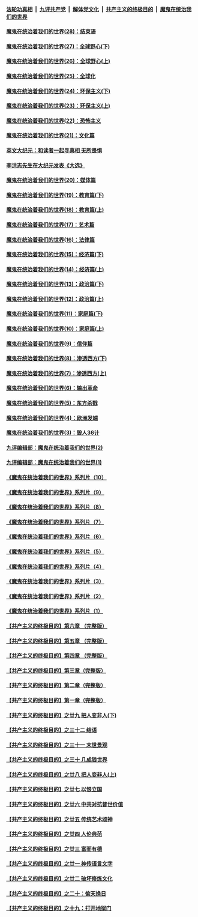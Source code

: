 ####  [法轮功真相](../../../../basic/blob/master/README.md?t=04241632) &nbsp;|&nbsp; [九评共产党](../../../../9ping.md/blob/master/README.md?t=04241632) &nbsp;|&nbsp; [解体党文化](../../../../jtdwh.md/blob/master/README.md?t=04241632)  &nbsp;|&nbsp; [共产主义的终极目的](../../../../gczydzjmd.md/blob/master/README.md?t=04241632) &nbsp;|&nbsp; [魔鬼在统治我们的世界](../../../../mgztzwmdsj.md/blob/master/README.md?t=04241632) 

#### [魔鬼在统治着我们的世界(28)：结束语](../pages/nsc422/n10936246.md?t=04241632) 

#### [魔鬼在统治着我们的世界(27)：全球野心(下)](../pages/nsc422/n10928319.md?t=04241632) 

#### [魔鬼在统治着我们的世界(26)：全球野心(上)](../pages/nsc422/n10900318.md?t=04241632) 

#### [魔鬼在统治着我们的世界(25)：全球化](../pages/nsc422/n10788205.md?t=04241632) 

#### [魔鬼在统治着我们的世界(24)：环保主义(下)](../pages/nsc422/n10695307.md?t=04241632) 

#### [魔鬼在统治着我们的世界(23)：环保主义(上)](../pages/nsc422/n10688613.md?t=04241632) 

#### [魔鬼在统治着我们的世界(22)：恐怖主义](../pages/nsc422/n10614727.md?t=04241632) 

#### [魔鬼在统治着我们的世界(21)：文化篇](../pages/nsc422/n10597706.md?t=04241632) 

#### [英文大纪元：和读者一起寻真相 无所畏惧](../pages/nsc422/n12542027.md?t=04241632) 

#### [李洪志先生在大纪元发表《大选》](../pages/nsc422/n12534746.md?t=04241632) 

#### [魔鬼在统治着我们的世界(20)：媒体篇](../pages/nsc422/n10586579.md?t=04241632) 

#### [魔鬼在统治着我们的世界(19)：教育篇(下)](../pages/nsc422/n10564808.md?t=04241632) 

#### [魔鬼在统治着我们的世界(18)：教育篇(上)](../pages/nsc422/n10526970.md?t=04241632) 

#### [魔鬼在统治着我们的世界(17)：艺术篇](../pages/nsc422/n10499093.md?t=04241632) 

#### [魔鬼在统治着我们的世界(16)：法律篇](../pages/nsc422/n10485969.md?t=04241632) 

#### [魔鬼在统治着我们的世界(15)：经济篇(下)](../pages/nsc422/n10469975.md?t=04241632) 

#### [魔鬼在统治着我们的世界(14)：经济篇(上)](../pages/nsc422/n10457370.md?t=04241632) 

#### [魔鬼在统治着我们的世界(13)：政治篇(下)](../pages/nsc422/n10448270.md?t=04241632) 

#### [魔鬼在统治着我们的世界(12)：政治篇(上)](../pages/nsc422/n10444576.md?t=04241632) 

#### [魔鬼在统治着我们的世界(11)：家庭篇(下)](../pages/nsc422/n10440961.md?t=04241632) 

#### [魔鬼在统治着我们的世界(10)：家庭篇(上)](../pages/nsc422/n10435448.md?t=04241632) 

#### [魔鬼在统治着我们的世界(9)：信仰篇](../pages/nsc422/n10432159.md?t=04241632) 

#### [魔鬼在统治着我们的世界(8)：渗透西方(下)](../pages/nsc422/n10429603.md?t=04241632) 

#### [魔鬼在统治着我们的世界(7)：渗透西方(上)](../pages/nsc422/n10426013.md?t=04241632) 

#### [魔鬼在统治着我们的世界(6)：输出革命](../pages/nsc422/n10421536.md?t=04241632) 

#### [魔鬼在统治着我们的世界(5)：东方杀戮](../pages/nsc422/n10417707.md?t=04241632) 

#### [魔鬼在统治着我们的世界(4)：欧洲发端](../pages/nsc422/n10414890.md?t=04241632) 

#### [魔鬼在统治着我们的世界(3)：毁人36计](../pages/nsc422/n10411583.md?t=04241632) 

#### [九评编辑部：魔鬼在统治着我们的世界(2)](../pages/nsc422/n10410036.md?t=04241632) 

#### [九评编辑部：魔鬼在统治着我们的世界(1)](../pages/nsc422/n10406825.md?t=04241632) 

#### [《魔鬼在统治着我们的世界》系列片（10）](../pages/nsc422/n12292670.md?t=04241632) 

#### [《魔鬼在统治着我们的世界》系列片（9）](../pages/nsc422/n12290859.md?t=04241632) 

#### [《魔鬼在统治着我们的世界》系列片（8）](../pages/nsc422/n12287445.md?t=04241632) 

#### [《魔鬼在统治着我们的世界》系列片（7）](../pages/nsc422/n12283425.md?t=04241632) 

#### [《魔鬼在统治着我们的世界》系列片（6）](../pages/nsc422/n12282314.md?t=04241632) 

#### [《魔鬼在统治着我们的世界》系列片（5）](../pages/nsc422/n12281419.md?t=04241632) 

#### [《魔鬼在统治着我们的世界》系列片（4）](../pages/nsc422/n12274024.md?t=04241632) 

#### [《魔鬼在统治着我们的世界》系列片（3）](../pages/nsc422/n12271322.md?t=04241632) 

#### [《魔鬼在统治着我们的世界》系列片（2）](../pages/nsc422/n12269049.md?t=04241632) 

#### [《魔鬼在统治着我们的世界》系列片（1）](../pages/nsc422/n12267575.md?t=04241632) 

#### [【共产主义的终极目的】第六章 （完整版）](../pages/nsc422/n11428913.md?t=04241632) 

#### [【共产主义的终极目的】第五章 （完整版）](../pages/nsc422/n11428912.md?t=04241632) 

#### [【共产主义的终极目的】第四章 （完整版）](../pages/nsc422/n11428907.md?t=04241632) 

#### [【共产主义的终极目的】第三章（完整版）](../pages/nsc422/n11428848.md?t=04241632) 

#### [【共产主义的终极目的】第二章（完整版）](../pages/nsc422/n11428831.md?t=04241632) 

#### [【共产主义的终极目的】第一章（完整版）](../pages/nsc422/n11417651.md?t=04241632) 

#### [【共产主义的终极目的】之廿九 把人变非人(下)](../pages/nsc422/n11344140.md?t=04241632) 

#### [【共产主义的终极目的】之三十二 结语](../pages/nsc422/n11360535.md?t=04241632) 

#### [【共产主义的终极目的】之三十一 末世景观](../pages/nsc422/n11351129.md?t=04241632) 

#### [【共产主义的终极目的】之三十 几成狼世界](../pages/nsc422/n11348280.md?t=04241632) 

#### [【共产主义的终极目的】之廿八 把人变非人(上)](../pages/nsc422/n11340492.md?t=04241632) 

#### [【共产主义的终极目的】之廿七 以恨立国](../pages/nsc422/n11336944.md?t=04241632) 

#### [【共产主义的终极目的】之廿六 中共对抗普世价值](../pages/nsc422/n11324785.md?t=04241632) 

#### [【共产主义的终极目的】之廿五 传统艺术颂神](../pages/nsc422/n11296396.md?t=04241632) 

#### [【共产主义的终极目的】之廿四 人伦典范](../pages/nsc422/n11296397.md?t=04241632) 

#### [【共产主义的终极目的】之廿三 富而有德](../pages/nsc422/n11283598.md?t=04241632) 

#### [【共产主义的终极目的】之廿一 神传语言文字](../pages/nsc422/n11263265.md?t=04241632) 

#### [【共产主义的终极目的】之廿二 破坏修炼文化](../pages/nsc422/n11245728.md?t=04241632) 

#### [【共产主义的终极目的】之二十：偷天换日](../pages/nsc422/n11238846.md?t=04241632) 

#### [【共产主义的终极目的】之十九：打开地狱门](../pages/nsc422/n11206376.md?t=04241632) 

